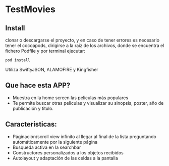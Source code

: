 # TestMovies

## Install
clonar o descargarse el proyecto, y en caso de tener errores es necesario tener el cocoapods, dirigirse a la raiz de los archivos, donde se encuentra el fichero Podfile y por terminal ejecutar:
```
pod install
```
Utiliza SwiftyJSON, ALAMOFIRE y Kingfisher  
  
## Que hace esta APP?
- Muestra en la home screen las peliculas más populares
- Te permite buscar otras peliculas y visualizar su sinopsis, poster, año de publicación y titulo.

## Caracteristicas:
- Páginación/scroll view infinito al llegar al final de la lista preguntando automáticamente por la siguiente página
- Busqueda activa en la searchbar
- Constructores personalizados a los objetos recibidos
- Autolayout y adaptación de las celdas a la pantalla

